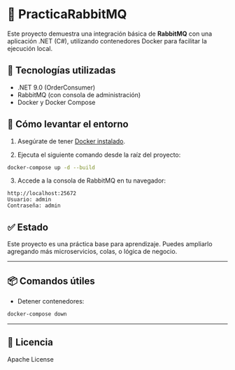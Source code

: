 
# 🐇 PracticaRabbitMQ

Este proyecto demuestra una integración básica de **RabbitMQ** con una aplicación .NET (C#), utilizando contenedores Docker para facilitar la ejecución local.

## 🚀 Tecnologías utilizadas

- .NET 9.0 (OrderConsumer)
- RabbitMQ (con consola de administración)
- Docker y Docker Compose


## 🐳 Cómo levantar el entorno

1. Asegúrate de tener [Docker instalado](https://www.docker.com/products/docker-desktop/).

2. Ejecuta el siguiente comando desde la raíz del proyecto:

```bash
docker-compose up -d --build
```

3. Accede a la consola de RabbitMQ en tu navegador:

```
http://localhost:25672
Usuario: admin
Contraseña: admin
```

## ✅ Estado

Este proyecto es una práctica base para aprendizaje. Puedes ampliarlo agregando más microservicios, colas, o lógica de negocio.

---

## 📦 Comandos útiles

- Detener contenedores:

```bash
docker-compose down
```

---

## 🧾 Licencia

Apache License
